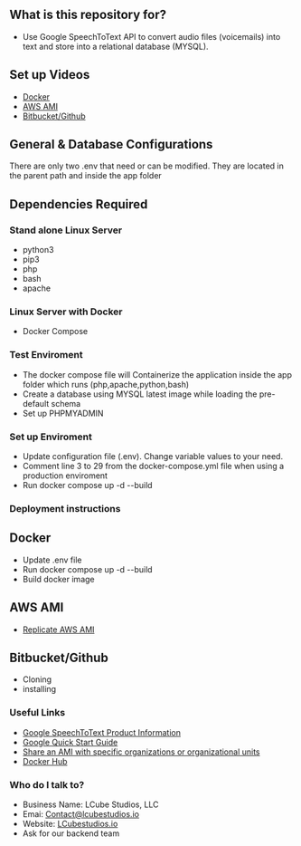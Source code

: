 ## What is this repository for? ##
* Use Google SpeechToText API to convert audio files (voicemails) into text and store into a relational database (MYSQL).

## Set up Videos ##
* [Docker](https://link.us1.storjshare.io/jv6xgubt4ymmy56qxtdrhwtsyila/lcubestudios%2FClients%20recordings%2FSlingshot%2FSlingshot_Docker_Demo.mp4)
* [AWS AMI](https://google.com)
* [Bitbucket/Github](https://google.com)

## General & Database Configurations ##
There are only two .env that need or can be modified. They are located in the parent path and inside the app folder

## Dependencies Required ##

### Stand alone Linux Server ###
* python3
* pip3
* php
* bash
* apache

### Linux Server with Docker ###
* Docker Compose 

### Test Enviroment ###
* The docker compose file will Containerize the application inside the app folder which runs (php,apache,python,bash)
* Create a database using MYSQL latest image while loading the pre-default schema
* Set up PHPMYADMIN 

### Set up Enviroment ###
* Update configuration file (.env). Change variable values to your need.
* Comment line 3 to 29 from the docker-compose.yml file when using a production enviroment
* Run docker compose up -d --build

### Deployment instructions ###
## Docker ##
* Update .env file
* Run docker compose up -d --build
* Build docker image 


## AWS AMI ##
* [Replicate AWS AMI](https://google.com)

## Bitbucket/Github ##
* Cloning
* installing 

### Useful Links ###
* [Google SpeechToText Product Information](https://cloud.google.com/speech-to-text)
* [Google Quick Start Guide](https://cloud.google.com/speech-to-text/docs/libraries)
* [Share an AMI with specific organizations or organizational units](https://docs.aws.amazon.com/AWSEC2/latest/WindowsGuide/share-amis-with-organizations-and-OUs.html)
* [Docker Hub](https://www.docker.com/products/docker-hub)


### Who do I talk to? ###
* Business Name: LCube Studios, LLC
* Emai: Contact@lcubestudios.io
* Website: [LCubestudios.io](https://Lcubestudios.io)
* Ask for our backend team